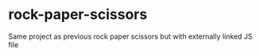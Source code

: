 # rock-paper-scissors
Same project as previous rock paper scissors but with externally linked JS file 
